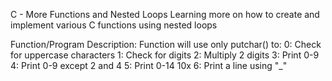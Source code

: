 C - More Functions and Nested Loops
Learning more on how to create and implement various C functions using nested loops

Function/Program Description:
Function will use only putchar() to:
0: Check for uppercase characters
1: Check for digits
2: Multiply 2 digits
3: Print 0-9
4: Print 0-9 except 2 and 4
5: Print 0-14 10x
6: Print a line using "_"